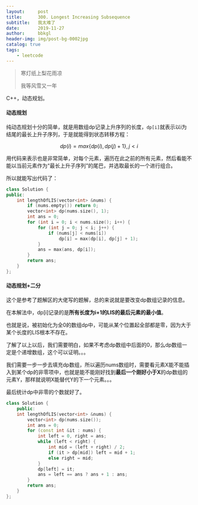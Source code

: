 ```yaml
---
layout:     post
title:      300. Longest Increasing Subsequence
subtitle:   我太难了
date:       2019-11-27
author:     bbkgl
header-img: img/post-bg-0002jpg
catalog: true
tags:
    - leetcode
---
```


>寒灯纸上梨花雨凉
>
>我等风雪又一年

C++，动态规划。

#### 动态规划

纯动态规划十分的简单，就是用数组dp记录上升序列的长度，`dp[i]`就表示以i为结尾的最长上升子序列，于是就能得到状态转移方程：

$$dp(i) = max\{dp(i), dp(j) + 1\} ,j < i$$

用代码来表示也是非常简单，对每个元素，遍历在此之前的所有元素，然后看能不能以当前元素作为“最长上升子序列”的尾巴，并选取最长的一个进行组合。

所以就能写出代码了：

```cpp
class Solution {
public:
    int lengthOfLIS(vector<int> &nums) {
        if (nums.empty()) return 0;
        vector<int> dp(nums.size(), 1);
        int ans = 0;
        for (int i = 0; i < nums.size(); i++) {
            for (int j = 0; j < i; j++) {
                if (nums[j] < nums[i])
                    dp[i] = max(dp[i], dp[j] + 1);
            }
            ans = max(ans, dp[i]);
        }
        return ans;
    }
};
```

#### 动态规划+二分

这个是参考了题解区的大佬写的题解，总的来说就是要改变dp数组记录的信息。

在本解法中，dp[i]记录的是**所有长度为i+1的LIS的最后元素的最小值**。

也就是说，被初始化为全0的数组dp中，可能从某个位置起全部都是零，因为大于某个长度的LIS根本不存在。

了解了以上以后，我们需要明白，如果不考虑dp数组中后面的0，那么dp数组一定是个递增数组，这个可以证明。。。

我们需要一步一步去填充dp数组，所以遍历nums数组时，需要看元素X能不能插入到某个dp的非零项中，也就是能不能刚好找到**最后一个刚好小于X**的dp数组的元素Y，那样就说明X能替代Y的下一个元素。。。

最后统计dp中非零的个数就好了。

```cpp
class Solution {
    public:
    int lengthOfLIS(vector<int> &nums) {
        vector<int> dp(nums.size());
        int ans = 0;
        for (const int &it : nums) {
            int left = 0, right = ans;
            while (left < right) {
                int mid = (left + right) / 2;
                if (it > dp[mid]) left = mid + 1;
                else right = mid; 
            }
            dp[left] = it;
            ans = left == ans ? ans + 1 : ans;
        }
        return ans;
    }
};
```

